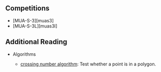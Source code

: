## Competitions

- [MUA-S-3][muas3]
- [MUA-S-3L][muas3l]

## Additional Reading
- Algorithms
  - [crossing number algorithm][CN]: Test whether a point is in a polygon.
  
  
  
  
  
  [cn]: http://geomalgorithms.com/a03-_inclusion.html
